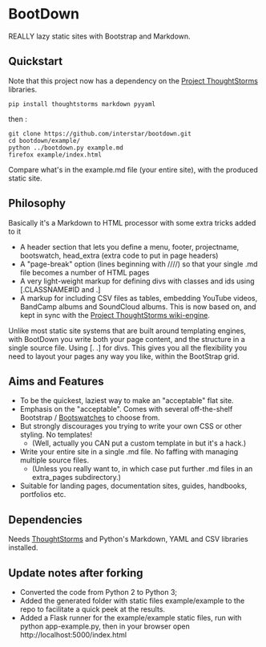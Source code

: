 BootDown
========

REALLY lazy static sites with Bootstrap and Markdown.

## Quickstart

Note that this project now has a dependency on the [Project ThoughtStorms](http://project.thoughtstorms.info) libraries. 

    pip install thoughtstorms markdown pyyaml
    
then :

    git clone https://github.com/interstar/bootdown.git
    cd bootdown/example/
    python ../bootdown.py example.md
    firefox example/index.html


Compare what's in the example.md file (your entire site), with the produced static site.

## Philosophy

Basically it's a Markdown to HTML processor with some extra tricks added to it

  * A header section that lets you define a menu, footer, projectname, bootswatch, head_extra (extra code to put in page headers)
  * A "page-break" option (lines beginning with ////) so that your single .md file becomes a number of HTML pages
  * A very light-weight markup for defining divs with classes and ids using &lbrack;.CLASSNAME#ID and .&rbrack;
  * A markup for including CSV files as tables, embedding YouTube videos, BandCamp albums and SoundCloud albums. This is now based on, and kept in sync with the [Project ThoughtStorms wiki-engine](https://github.com/interstar/ThoughtStorms).
  
Unlike most static site systems that are built around templating engines, with BootDown you write both your page content, and the structure in a single source file. Using &lbrack;. .&rbrack; for divs. This gives you all the flexibility you need to layout your pages any way you like, within the BootStrap grid.


## Aims and Features

  * To be the quickest, laziest way to make an "acceptable" flat site.
  * Emphasis on the "acceptable". Comes with several off-the-shelf Bootstrap / [Bootswatches](https://bootswatch.com/) to choose from.
  * But strongly discourages you trying to write your own CSS or other styling. No templates! 
    * (Well, actually you CAN put a custom template in but it's a hack.)
  * Write your entire site in a single .md file. No faffing with managing multiple source files. 
    * (Unless you really want to, in which case put further .md files in an extra_pages subdirectory.)
  * Suitable for landing pages, documentation sites, guides, handbooks, portfolios etc.
  
  

## Dependencies

Needs [ThoughtStorms](https://pypi.org/project/thoughtstorms/) and Python's Markdown, YAML and CSV libraries installed.

## Update notes after forking
* Converted the code from Python 2 to Python 3;
* Added the generated folder with static files example/example to the repo to facilitate a quick peek at the results.
* Added a Flask runner for the example/example static files, run with python app-example.py, then in your browser open http://localhost:5000/index.html
